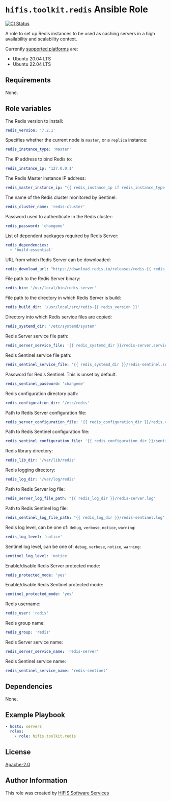 <!--
SPDX-FileCopyrightText: Helmholtz Centre for Environmental Research (UFZ)
SPDX-FileCopyrightText: Helmholtz-Zentrum Dresden-Rossendorf (HZDR)

SPDX-License-Identifier: Apache-2.0
-->

# `hifis.toolkit.redis` Ansible Role

[![CI Status](https://github.com/hifis-net/ansible-collection-toolkit/actions/workflows/redis.yml/badge.svg)](https://github.com/hifis-net/ansible-collection-toolkit/actions/workflows/redis.yml)

A role to set up Redis instances to be used as caching servers in a high
availability and scalability context.

Currently [supported platforms](meta/main.yml) are:

- Ubuntu 20.04 LTS
- Ubuntu 22.04 LTS

## Requirements

None.

## Role variables

The Redis version to install:

```yaml
redis_version: '7.2.1'
```

Specifies whether the current node is `master`, or a `replica` instance:

```yaml
redis_instance_type: 'master'
```

The IP address to bind Redis to:

```yaml
redis_instance_ip: "127.0.0.1"
```

The Redis Master instance IP address:

```yaml
redis_master_instance_ip: "{{ redis_instance_ip if redis_instance_type == 'master' else None }}"
```

The name of the Redis cluster monitored by Sentinel:

```yaml
redis_cluster_name: 'redis-cluster'
```

Password used to authenticate in the Redis cluster:

```yaml
redis_password: 'changeme'
```

List of dependent packages required by Redis Server:

```yaml
redis_dependencies:
  - 'build-essential'
```

URL from which Redis Server can be downloaded:

```yaml
redis_download_url: "https://download.redis.io/releases/redis-{{ redis_version }}.tar.gz"
```

File path to the Redis Server binary:

```yaml
redis_bin: '/usr/local/bin/redis-server'
```

File path to the directory in which Redis Server is build:

```yaml
redis_build_dir: '/usr/local/src/redis-{{ redis_version }}'
```

Directory into which Redis service files are copied:

```yaml
redis_systemd_dir: '/etc/systemd/system'
```

Redis Server service file path:

```yaml
redis_server_service_file: '{{ redis_systemd_dir }}/redis-server.service'
```

Redis Sentinel service file path:

```yaml
redis_sentinel_service_file: '{{ redis_systemd_dir }}/redis-sentinel.service'
```

Password for Redis Sentinel. This is unset by default.

```yaml
redis_sentinel_password: 'changeme'
```

Redis configuration directory path:

```yaml
redis_configuration_dir: '/etc/redis'
```

Path to Redis Server configuration file:

```yaml
redis_server_configuration_file: '{{ redis_configuration_dir }}/redis.conf'
```

Path to Redis Sentinel configuration file:

```yaml
redis_sentinel_configuration_file: '{{ redis_configuration_dir }}/sentinel.conf'
```

Redis library directory:

```yaml
redis_lib_dir: '/var/lib/redis'
```

Redis logging directory:

```yaml
redis_log_dir: '/var/log/redis'
```

Path to Redis Server log file:

```yaml
redis_server_log_file_path: "{{ redis_log_dir }}/redis-server.log"
```

Path to Redis Sentinel log file:

```yaml
redis_sentinel_log_file_path: "{{ redis_log_dir }}/redis-sentinel.log"
```

Redis log level, can be one of: `debug`, `verbose`, `notice`, `warning`:

```yaml
redis_log_level: 'notice'
```

Sentinel log level, can be one of: `debug`, `verbose`, `notice`, `warning`:

```yaml
sentinel_log_level: 'notice'
```

Enable/disable Redis Server protected mode:

```yaml
redis_protected_mode: 'yes'
```

Enable/disable Redis Sentinel protected mode:

```yaml
sentinel_protected_mode: 'yes'
```

Redis username:

```yaml
redis_user: 'redis'
```

Redis group name:

```yaml
redis_group: 'redis'
```

Redis Server service name:

```yaml
redis_server_service_name: 'redis-server'
```

Redis Sentinel service name:

```yaml
redis_sentinel_service_name: 'redis-sentinel'

```

## Dependencies

None.

## Example Playbook

```yaml
- hosts: servers
  roles:
    - role: hifis.toolkit.redis
```

## License

[Apache-2.0](LICENSES/Apache-2.0.txt)

## Author Information

This role was created by [HIFIS Software Services](https://hifis.net)

